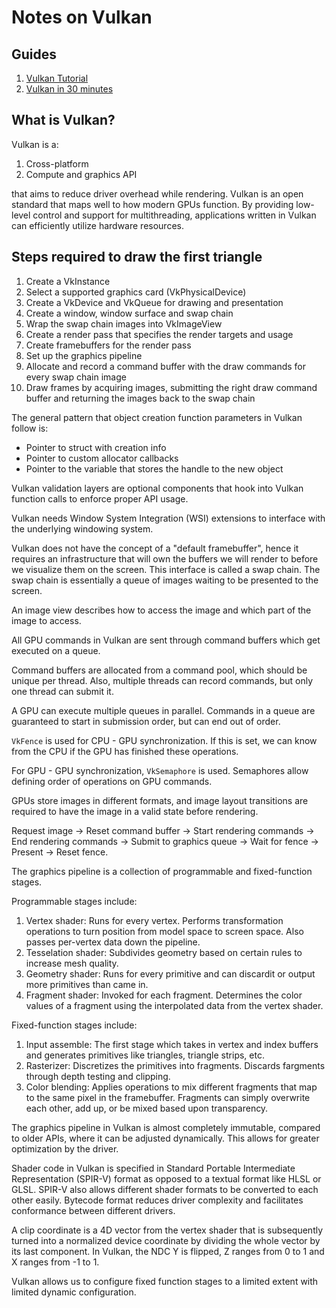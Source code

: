 # Notes on Vulkan

## Guides

1. [Vulkan Tutorial](https://vulkan-tutorial.com/)
2. [Vulkan in 30 minutes](https://renderdoc.org/vulkan-in-30-minutes.html)

## What is Vulkan?

Vulkan is a:

1. Cross-platform
2. Compute and graphics API 

that aims to reduce driver overhead while rendering. Vulkan is an open standard that maps well to how modern GPUs function. By providing low-level control and support for multithreading, applications written in Vulkan can efficiently utilize hardware resources. 

## Steps required to draw the first triangle

1. Create a VkInstance
2. Select a supported graphics card (VkPhysicalDevice)
3. Create a VkDevice and VkQueue for drawing and presentation
4. Create a window, window surface and swap chain
5. Wrap the swap chain images into VkImageView
6. Create a render pass that specifies the render targets and usage
7. Create framebuffers for the render pass
8. Set up the graphics pipeline
9. Allocate and record a command buffer with the draw commands for every swap chain image
10. Draw frames by acquiring images, submitting the right draw command buffer and returning the images back to the swap chain

The general pattern that object creation function parameters in Vulkan follow is:

- Pointer to struct with creation info
- Pointer to custom allocator callbacks
- Pointer to the variable that stores the handle to the new object

Vulkan validation layers are optional components that hook into Vulkan function calls to enforce proper API usage.

Vulkan needs Window System Integration (WSI) extensions to interface with the underlying windowing system.

Vulkan does not have the concept of a "default framebuffer", hence it requires an infrastructure that will own the buffers we will render to before we visualize them on the screen. This interface is called a swap chain. The swap chain is essentially a queue of images waiting to be presented to the screen.

An image view describes how to access the image and which part of the image to access.

All GPU commands in Vulkan are sent through command buffers which get executed on a queue.

Command buffers are allocated from a command pool, which should be unique per thread. Also, multiple threads can record commands, but only one thread can submit it.

A GPU can execute multiple queues in parallel. Commands in a queue are guaranteed to start in submission order, but can end out of order.

`VkFence` is used for CPU - GPU synchronization. If this is set, we can know from the CPU if the GPU has finished these operations.

For GPU - GPU synchronization, `VkSemaphore` is used. Semaphores allow defining order of operations on GPU commands.

GPUs store images in different formats, and image layout transitions are required to have the image in a valid state before rendering.

Request image -> Reset command buffer -> Start rendering commands -> End rendering commands -> Submit to graphics queue -> Wait for fence -> Present -> Reset fence.

The graphics pipeline is a collection of programmable and fixed-function stages.

Programmable stages include:

1. Vertex shader: Runs for every vertex. Performs transformation operations to turn position from model space to screen space. Also passes per-vertex data down the pipeline.
2. Tesselation shader: Subdivides geometry based on certain rules to increase mesh quality.
3. Geometry shader: Runs for every primitive and can discardit or output more primitives than came in.
4. Fragment shader: Invoked for each fragment. Determines the color values of a fragment using the interpolated data from the vertex shader.

Fixed-function stages include:

1. Input assemble: The first stage which takes in vertex and index buffers and generates primitives like triangles, triangle strips, etc.
2. Rasterizer: Discretizes the primitives into fragments. Discards fargments through depth testing and clipping.
3. Color blending: Applies operations to mix different fragments that map to the same pixel in the framebuffer. Fragments can simply overwrite each other, add up, or be mixed based upon transparency.

The graphics pipeline in Vulkan is almost completely immutable, compared to older APIs, where it can be adjusted dynamically. This allows for greater optimization by the driver.

Shader code in Vulkan is specified in Standard Portable Intermediate Representation (SPIR-V) format as opposed to a textual format like HLSL or GLSL. SPIR-V also allows different shader formats to be converted to each other easily. Bytecode format reduces driver complexity and facilitates conformance between different drivers.

A clip coordinate is a 4D vector from the vertex shader that is subsequently turned into a normalized device coordinate by dividing the whole vector by its last component. In Vulkan, the NDC Y is flipped, Z ranges from 0 to 1 and X ranges from -1 to 1.

Vulkan allows us to configure fixed function stages to a limited extent with limited dynamic configuration.